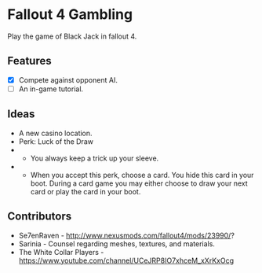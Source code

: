 # Fallout 4 Gambling
Play the game of Black Jack in fallout 4.

## Features ##
- [x] Compete against opponent AI.
- [ ] An in-game tutorial.

## Ideas ##
* A new casino location.
* Perk: Luck of the Draw
* * You always keep a trick up your sleeve.
* * When you accept this perk, choose a card. You hide this card in your boot. During a card game you may either choose to draw your next card or play the card in your boot.

## Contributors ##
* Se7enRaven - http://www.nexusmods.com/fallout4/mods/23990/?
* Sarinia - Counsel regarding meshes, textures, and materials.
* The White Collar Players - https://www.youtube.com/channel/UCeJRP8IO7xhceM_xXrKxOcg
